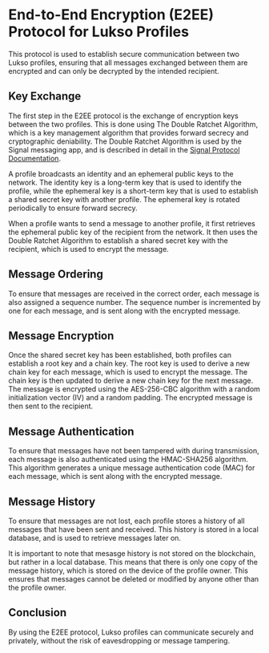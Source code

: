 # End-to-End Encryption (E2EE) Protocol for Lukso Profiles

This protocol is used to establish secure communication between two Lukso profiles, ensuring that all messages exchanged between them are encrypted and can only be decrypted by the intended recipient.

## Key Exchange

The first step in the E2EE protocol is the exchange of encryption keys between the two profiles. This is done using The Double Ratchet Algorithm, which is a key management algorithm that provides forward secrecy and cryptographic deniability. The Double Ratchet Algorithm is used by the Signal messaging app, and is described in detail in the [Signal Protocol Documentation](https://signal.org/docs/specifications/doubleratchet/).

A profile broadcasts an identity and an ephemeral public keys to the network. The identity key is a long-term key that is used to identify the profile, while the ephemeral key is a short-term key that is used to establish a shared secret key with another profile. The ephemeral key is rotated periodically to ensure forward secrecy.

When a profile wants to send a message to another profile, it first retrieves the ephemeral public key of the recipient from the network. It then uses the Double Ratchet Algorithm to establish a shared secret key with the recipient, which is used to encrypt the message.

## Message Ordering

To ensure that messages are received in the correct order, each message is also assigned a sequence number. The sequence number is incremented by one for each message, and is sent along with the encrypted message.

## Message Encryption

Once the shared secret key has been established, both profiles can establish a root key and a chain key. The root key is used to derive a new chain key for each message, which is used to encrypt the message. The chain key is then updated to derive a new chain key for the next message. The message is encrypted using the AES-256-CBC algorithm with a random initialization vector (IV) and a random padding. The encrypted message is then sent to the recipient.

## Message Authentication

To ensure that messages have not been tampered with during transmission, each message is also authenticated using the HMAC-SHA256 algorithm. This algorithm generates a unique message authentication code (MAC) for each message, which is sent along with the encrypted message.

## Message History

To ensure that messages are not lost, each profile stores a history of all messages that have been sent and received. This history is stored in a local database, and is used to retrieve messages later on.

It is important to note that mesasge history is not stored on the blockchain, but rather in a local database. This means that there is only one copy of the message history, which is stored on the device of the profile owner. This ensures that messages cannot be deleted or modified by anyone other than the profile owner.

## Conclusion

By using the E2EE protocol, Lukso profiles can communicate securely and privately, without the risk of eavesdropping or message tampering.
